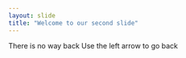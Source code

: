 ```yaml
---
layout: slide
title: "Welcome to our second slide"
---
```

There is no way back
Use the left arrow to go back